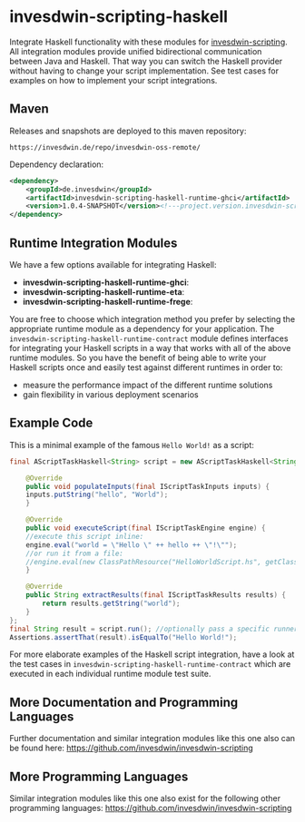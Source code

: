 # invesdwin-scripting-haskell
Integrate Haskell functionality with these modules for [invesdwin-scripting](https://github.com/invesdwin/invesdwin-scripting). All integration modules provide unified bidirectional communication between Java and Haskell. That way you can switch the Haskell provider without having to change your script implementation. See test cases for examples on how to implement your script integrations.

## Maven

Releases and snapshots are deployed to this maven repository:
```
https://invesdwin.de/repo/invesdwin-oss-remote/
```

Dependency declaration:
```xml
<dependency>
	<groupId>de.invesdwin</groupId>
	<artifactId>invesdwin-scripting-haskell-runtime-ghci</artifactId>
	<version>1.0.4-SNAPSHOT</version><!---project.version.invesdwin-scripting-parent-->
</dependency>
```

## Runtime Integration Modules

We have a few options available for integrating Haskell:
- **invesdwin-scripting-haskell-runtime-ghci**: 
- **invesdwin-scripting-haskell-runtime-eta**: 
- **invesdwin-scripting-haskell-runtime-frege**: 

You are free to choose which integration method you prefer by selecting the appropriate runtime module as a dependency for your application. The `invesdwin-scripting-haskell-runtime-contract` module defines interfaces for integrating your Haskell scripts in a way that works with all of the above runtime modules. So you have the benefit of being able to write your Haskell scripts once and easily test against different runtimes in order to: 
- measure the performance impact of the different runtime solutions
- gain flexibility in various deployment scenarios

## Example Code

This is a minimal example of the famous `Hello World!` as a script:

```java
final AScriptTaskHaskell<String> script = new AScriptTaskHaskell<String>() {

    @Override
    public void populateInputs(final IScriptTaskInputs inputs) {
	inputs.putString("hello", "World");
    }

    @Override
    public void executeScript(final IScriptTaskEngine engine) {
	//execute this script inline:
	engine.eval("world = \"Hello \" ++ hello ++ \"!\"");
	//or run it from a file:
	//engine.eval(new ClassPathResource("HelloWorldScript.hs", getClass()));
    }

    @Override
    public String extractResults(final IScriptTaskResults results) {
        return results.getString("world");
    }
};
final String result = script.run(); //optionally pass a specific runner as an argument here
Assertions.assertThat(result).isEqualTo("Hello World!");
```

For more elaborate examples of the Haskell script integration, have a look at the test cases in `invesdwin-scripting-haskell-runtime-contract` which are executed in each individual runtime module test suite.

## More Documentation and Programming Languages

Further documentation and similar integration modules like this one also can be found here: https://github.com/invesdwin/invesdwin-scripting

## More Programming Languages

Similar integration modules like this one also exist for the following other programming languages: https://github.com/invesdwin/invesdwin-scripting
